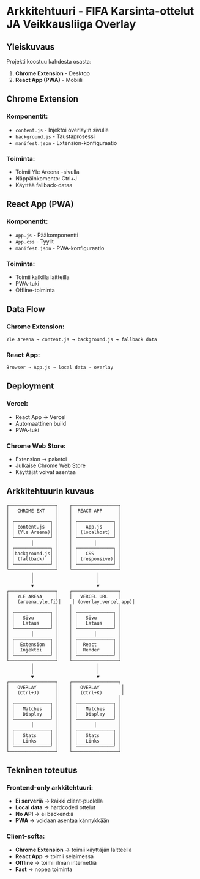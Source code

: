 # Arkkitehtuuri - FIFA Karsinta-ottelut JA Veikkausliiga Overlay

## Yleiskuvaus

Projekti koostuu kahdesta osasta:
1. **Chrome Extension** - Desktop
2. **React App (PWA)** - Mobiili

## Chrome Extension

### Komponentit:
- `content.js` - Injektoi overlay:n sivulle
- `background.js` - Taustaprosessi
- `manifest.json` - Extension-konfiguraatio

### Toiminta:
- Toimii Yle Areena -sivulla
- Näppäinkomento: Ctrl+J
- Käyttää fallback-dataa

## React App (PWA)

### Komponentit:
- `App.js` - Pääkomponentti
- `App.css` - Tyylit
- `manifest.json` - PWA-konfiguraatio

### Toiminta:
- Toimii kaikilla laitteilla
- PWA-tuki
- Offline-toiminta

## Data Flow

### Chrome Extension:
```
Yle Areena → content.js → background.js → fallback data
```

### React App:
```
Browser → App.js → local data → overlay
```

## Deployment

### Vercel:
- React App → Vercel
- Automaattinen build
- PWA-tuki

### Chrome Web Store:
- Extension → paketoi
- Julkaise Chrome Web Store
- Käyttäjät voivat asentaa

## Arkkitehtuurin kuvaus

```
┌─────────────────┐    ┌─────────────────┐
│   CHROME EXT    │    │  REACT APP      │
│                 │    │                 │
│ ┌─────────────┐ │    │ ┌─────────────┐ │
│ │ content.js  │ │    │ │   App.js    │ │
│ │ (Yle Areena)│ │    │ │ (localhost) │ │
│ └─────────────┘ │    │ └─────────────┘ │
│        │        │    │        │        │
│ ┌─────────────┐ │    │ ┌─────────────┐ │
│ │background.js│ │    │ │   CSS       │ │
│ │ (fallback)  │ │    │ │ (responsive)│ │
│ └─────────────┘ │    │ └─────────────┘ │
└─────────────────┘    └─────────────────┘
         │                       │
         │                       │
         ▼                       ▼
┌─────────────────┐    ┌─────────────────┐
│   YLE ARENA     │    │   VERCEL URL    │
│   (areena.yle.fi)│    │ (overlay.vercel.app)│
│                 │    │                 │
│ ┌─────────────┐ │    │ ┌─────────────┐ │
│ │   Sivu      │ │    │ │   Sivu      │ │
│ │   Lataus    │ │    │ │   Lataus    │ │
│ └─────────────┘ │    │ └─────────────┘ │
│        │        │    │        │        │
│ ┌─────────────┐ │    │ ┌─────────────┐ │
│ │  Extension  │ │    │ │  React      │ │
│ │  Injektoi   │ │    │ │  Render     │ │
│ └─────────────┘ │    │ └─────────────┘ │
└─────────────────┘    └─────────────────┘
         │                       │
         │                       │
         ▼                       ▼
┌─────────────────┐    ┌─────────────────┐
│   OVERLAY       │    │   OVERLAY        │
│   (Ctrl+J)      │    │   (Ctrl+K)       │
│                 │    │                 │
│ ┌─────────────┐ │    │ ┌─────────────┐ │
│ │   Matches   │ │    │ │   Matches   │ │
│ │   Display   │ │    │ │   Display   │ │
│ └─────────────┘ │    │ └─────────────┘ │
│        │        │    │        │        │
│ ┌─────────────┐ │    │ ┌─────────────┐ │
│ │   Stats     │ │    │ │   Stats     │ │
│ │   Links     │ │    │ │   Links     │ │
│ └─────────────┘ │    │ └─────────────┘ │
└─────────────────┘    └─────────────────┘
```

## Tekninen toteutus

### Frontend-only arkkitehtuuri:
- **Ei serveriä** → kaikki client-puolella
- **Local data** → hardcoded ottelut
- **No API** → ei backend:ä
- **PWA** → voidaan asentaa kännykkään

### Client-softa:
- **Chrome Extension** → toimii käyttäjän laitteella
- **React App** → toimii selaimessa
- **Offline** → toimii ilman internettiä
- **Fast** → nopea toiminta
